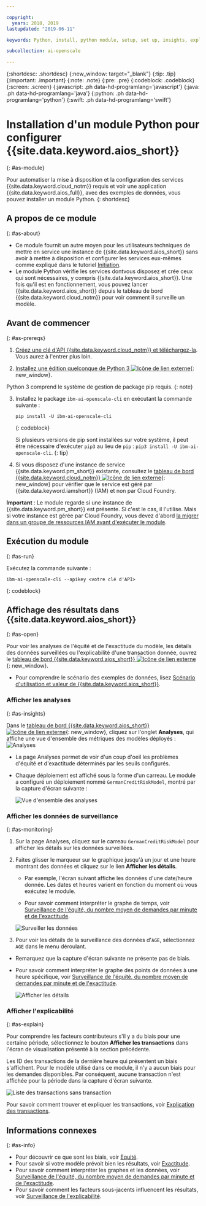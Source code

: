```yaml
---

copyright:
  years: 2018, 2019
lastupdated: "2019-06-11"

keywords: Python, install, python module, setup, set up, insights, explainability

subcollection: ai-openscale

---
```


{:shortdesc: .shortdesc}
{:new_window: target="_blank"}
{:tip: .tip}
{:important: .important}
{:note: .note}
{:pre: .pre}
{:codeblock: .codeblock}
{:screen: .screen}
{:javascript: .ph data-hd-programlang='javascript'}
{:java: .ph data-hd-programlang='java'}
{:python: .ph data-hd-programlang='python'}
{:swift: .ph data-hd-programlang='swift'}

# Installation d'un module Python pour configurer {{site.data.keyword.aios_short}}
{: #as-module}

Pour automatiser la mise à disposition et la configuration des services {{site.data.keyword.cloud_notm}} requis
et voir une application {{site.data.keyword.aios_full}}, avec des exemples de données,
vous pouvez installer un module Python.
{: shortdesc}

## A propos de ce module
{: #as-about}

- Ce module fournit un autre moyen pour les utilisateurs techniques
de mettre en service une instance de {{site.data.keyword.aios_short}}
sans avoir à mettre à disposition et configurer les services eux-mêmes
comme expliqué dans le tutoriel [Initiation](/docs/services/ai-openscale?topic=ai-openscale-gettingstarted).
- Le module Python vérifie les services dontvous disposez et crée ceux qui sont nécessaires, y compris {{site.data.keyword.aios_short}}. Une fois qu'il est en fonctionnement, vous pouvez lancer {{site.data.keyword.aios_short}} depuis le tableau de bord {{site.data.keyword.cloud_notm}}
pour voir comment il surveille un modèle.

## Avant de commencer
{: #as-prereqs}

1. [Créez une clé d'API {{site.data.keyword.cloud_notm}} et téléchargez-la](/docs/iam?topic=iam-userapikey#create_user_key). Vous aurez à l'entrer plus loin.

2. [Installez une édition quelconque de Python 3
![Icône de lien externe](../../icons/launch-glyph.svg "Icône de lien externe")](https://www.python.org/downloads/){: new_window}.

  Python 3 comprend le système de gestion de package pip requis.
  {: note}

3. Installez le package `ibm-ai-openscale-cli` en exécutant la commande suivante :

    ```
    pip install -U ibm-ai-openscale-cli
    ```
    {: codeblock}

    Si plusieurs versions de pip sont installées sur votre système,
il peut être nécessaire d'exécuter `pip3` au lieu de `pip` : `pip3 install -U ibm-ai-openscale-cli`.
    {: tip}

4. Si vous disposez d'une instance de service {{site.data.keyword.pm_short}} existante,
consultez le [tableau de bord {{site.data.keyword.cloud_notm}}
![Icône de lien externe](../../icons/launch-glyph.svg "Icône de lien externe")](https://{DomainName}){: new_window}
pour vérifier que le service est géré par {{site.data.keyword.iamshort}} (IAM) et non par Cloud Foundry.

  **Important** :
Le module regarde si une instance de {{site.data.keyword.pm_short}} est présente. Si c'est le cas, il l'utilise. Mais si votre instance est gérée par Cloud Foundry, vous devez d'abord
[la migrer dans un groupe de ressources IAM avant d'exécuter le module](/docs/resources?topic=resources-migrate#migrate).

## Exécution du module
{: #as-run}

Exécutez la commande suivante :

```
ibm-ai-openscale-cli --apikey <votre clé d'API>
```
{: codeblock}

## Affichage des résultats dans {{site.data.keyword.aios_short}}
{: #as-open}

Pour voir les analyses de l'équité et de l'exactitude du modèle, les détails des données surveillées ou l'explicabilité d'une transaction donnée,
ouvrez le [tableau de bord {{site.data.keyword.aios_short}}
![Icône de lien externe](../../icons/launch-glyph.svg "Icône de lien externe")](https://aiopenscale.cloud.ibm.com/aiopenscale/){: new_window}.

- Pour comprendre le scénario des exemples de données, lisez
[Scénario d'utilisation et valeur de {{site.data.keyword.aios_short}}](/docs/services/ai-openscale?topic=ai-openscale-gettingstarted#gs-use).

### Afficher les analyses
{: #as-insights}

Dans le [tableau de bord {{site.data.keyword.aios_short}}
![Icône de lien externe](../../icons/launch-glyph.svg "Icône de lien externe")](https://aiopenscale.cloud.ibm.com/aiopenscale/){: new_window},
cliquez sur l'onglet **Analyses**,
qui affiche une vue d'ensemble des métriques des modèles déployés :
![Analyses](images/insight-dash-tab.png)

- La page Analyses permet de voir d'un coup d'oeil les problèmes d'équité et d'exactitude déterminés par les seuils configurés.

- Chaque déploiement est affiché sous la forme d'un carreau. Le module a configuré un déploiement nommé `GermanCreditRiskModel`, montré par la capture d'écran suivante :

  ![Vue d'ensemble des analyses](images/setup01-0206.png)

### Afficher les données de surveillance
{: #as-monitoring}

1. Sur la page Analyses, cliquez sur le carreau `GermanCreditRiskModel`
pour afficher les détails sur les données surveillées.
2. Faites glisser le marqueur sur le graphique
jusqu'à un jour et une heure montrant des données et cliquez sur le lien **Afficher les détails**.

   - Par exemple, l'écran suivant affiche les données d'une date/heure donnée. Les dates et heures varient en fonction du moment où vous exécutez le module.

   - Pour savoir comment interpréter le graphe de temps,
voir [Surveillance de l'équité, du nombre moyen de demandes par minute et de l'exactitude](/docs/services/ai-openscale?topic=ai-openscale-it-ov).

    ![Surveiller les données](images/setup02-0206.png)

3. Pour voir les détails de la surveillance des données d'`AGE`, sélectionnez `AGE` dans le menu déroulant.

  - Remarquez que la capture d'écran suivante ne présente pas de biais.

  - Pour savoir comment interpréter le graphe des points de données à une heure spécifique,
voir [Surveillance de l'équité, du nombre moyen de demandes par minute et de l'exactitude](/docs/services/ai-openscale?topic=ai-openscale-it-ov#it-intp).

    ![Afficher les détails](images/setup03-0206.png)

### Afficher l'explicabilité
{: #as-explain}

Pour comprendre les facteurs contributeurs s'il y a du biais pour une certaine période,
sélectionnez le bouton **Afficher les transactions** dans l'écran de visualisation présenté à la section précédente.

Les ID des transactions de la dernière heure qui présentent un biais s'affichent. Pour le modèle utilisé dans ce module, il n'y a aucun biais pour les demandes disponibles. Par conséquent, aucune transaction n'est affichée pour la période dans la capture d'écran suivante.

  ![Liste des transactions sans transaction](images/setup06-0206.png)

Pour savoir comment trouver et expliquer les transactions, voir [Explication des transactions](/docs/services/ai-openscale?topic=ai-openscale-ie-ov#ie-view).

## Informations connexes
{: #as-info}

- Pour découvrir ce que sont les biais, voir [Equité](/docs/services/ai-openscale?topic=ai-openscale-mf-monitor).
- Pour savoir si votre modèle prévoit bien les résultats, voir [Exactitude](/docs/services/ai-openscale?topic=ai-openscale-acc-monitor).
- Pour savoir comment interpréter les graphes et les données, voir
[Surveillance de l'équité, du nombre moyen de demandes par minute et de l'exactitude](/docs/services/ai-openscale?topic=ai-openscale-it-ov).
- Pour savoir comment les facteurs sous-jacents influencent les résultats, voir
[Surveillance de l'explicabilité](/docs/services/ai-openscale?topic=ai-openscale-ie-ov).
